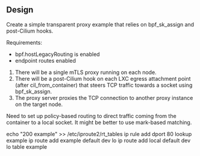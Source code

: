 ## Design

Create a simple transparent proxy example that relies on bpf_sk_assign and
post-Cilium hooks.

Requirements:
* bpf.hostLegacyRouting is enabled
* endpoint routes enabled

1. There will be a single mTLS proxy running on each node.
2. There will be a post-Cilium hook on each LXC egress attachment point (after
   cil_from_container) that steers TCP traffic towards a socket using
   bpf_sk_assign.
3. The proxy server proxies the TCP connection to another proxy instance on
   the target node.


Need to set up policy-based routing to direct traffic coming from the container
to a local socket. It might be better to use mark-based matching.

echo "200 example" >> /etc/iproute2/rt_tables
ip rule add dport 80 lookup example
ip route add example default dev lo
ip route add local default dev lo table example

